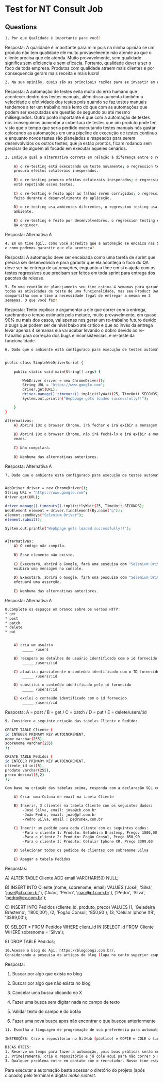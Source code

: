 # Test for NT Consult Job

## Questions

```bash
1. Por que Qualidade é importante para você?
```

Resposta: A qualidade é importante para mim pois na minha opinião se um produto não tem qualidade ele muito provavelmente não atende ao que o cliente precisa que ele atenda. Muito provavelmente, sem qualidade significa sem eficiencia e sem eficacia. Portanto, qualidade deveria ser o foco de toda empresa. Produtos com qualidade atraem mais clientes e por consequencia geram mais receita e mais lucro!

```bash
2. Na sua opinião, quais são as principais razões para se investir em automação de testes?
```

Resposta: A automação de testes evita muito do erro humano que acontecer dentro dos testes manuais, além disso aumenta também a velocidade e efetividade dos testes pois quando se faz testes manuais tendemos a ter um trabalho mais lento do que com as automações que podem ser executadas em questão de segundo ou até mesmo milisegundos. Outro ponto importante é que com a automação de testes nós conseguimos aumentar a cobertura de testes que um produto pode ter, visto que o tempo que seria perdido executando testes manuais nós gastar colocando as automações em uma pipeline de execução de testes continuo e enquanto novos testes são planejados e mapeados para serem desenvolvidos os outros testes, que ja estão prontos, ficam rodando sem precisar de alguém ali focado em executar aqueles cenários.

```bash
3. Indique qual a alternativa correta em relação à diferença entre o re-testing e regression testing:
    
    A) o re-testing está executando um teste novamente; o regression testing
    procura efeitos colaterais inesperados.
    
    B) o re-testing procura efeitos colaterais inesperados; o regression testing
    está repetindo esses testes.
    
    C) o re-testing é feito após as falhas serem corrigidas; o regression testing é
    feito durante o desenvolvimento da aplicação.
    
    D) o re-testing usa ambientes diferentes, o regression testing usa o mesmo
    ambiente.
    
    E) o re-testing é feito por desenvolvedores, o regression testing é feito por
    QA engineer.
```

Resposta: Alternativa A

```bash
4. Em um time ágil, como você acredita que a automação se encaixa nas Sprints
e como podemos garantir que ela aconteça?
```

Resposta: A automação deve ser encaixada como uma tarefa de sprint que precisa ser desenvolvida e para garantir que ela aconteça o foco do QA deve ser na entrega de automações, enquanto o time em si o ajuda com os testes regressivos que precisam ser feitos em toda sprint para entrega dos pacotes da release.

```bash
5. Em uma reunião de planejamento seu time estima 4 semanas para garantir
todas as atividades de teste de uma funcionalidade, mas seu Product Owner
compartilha com o time a necessidade legal de entregar a mesma em 2
semanas. O que você faz?
```

Resposta: Tento explicar e argumentar a ele que correr com a entrega, quebrando o tempo estimado pela metade, muito provavelmente, em quase 90% ou mais dos casos, vai apenas nos gerar um re-trabalho futuro devido a bugs que podem ser de nivel baixo até critico e que ao invés da entrega levar apenas 4 semanas ela vai acabar levando o dobro devido ao re-trabalho para correção dos bugs e inconsistencias, e re-teste da funcionalidade. 

```bash
6. Dado que o ambiente está configurado para execução de testes automatizados utilizando o Selenium WebDriver, indique a alternativa correta em relação ao que ocorrerá com o código abaixo após 10 execuções:


public class SimpleWebDriverScript {
	
	public static void main(String[] args) {

		WebDriver driver = new ChromeDriver();
		String URL = "https://www.google.com";
		driver.get(URL);
		driver.manage().timeouts().implicitlyWait(25, TimeUnit.SECONDS);
		System.out.println("Wepbpage gets loaded successfully!!");

	}
}

Alternativas:
    A) Abrirá 10x o browser Chrome, irá fechar e irá exibir a mensagem 10 vezes.
    
    B) Abrirá 10x o browser Chrome, não irá fechá-lo e irá exibir a mensagem 10
    vezes.
    
    C) Não compilará.
    
    D) Nenhuma das alternativas anteriores.
```

Resposta: Alternativa A

```bash
7. Dado que o ambiente está configurado para execução de testes automatizados utilizando o Selenium WebDriver, indique a alternativa correta para o código abaixo:


WebDriver driver = new ChromeDriver();
String URL = "https://www.google.com";
driver.get(URL);

driver.manage().timeouts().implicitlyWait(25, TimeUnit.SECONDS);
WebElement element = driver.findElement(By.name("q"));
element.sendKeys("Selenium Driver");
element.submit();

System.out.println("Wepbpage gets loaded successfully!!");


Alternativas:
    A) O código não compila.
    
    B) Esse elemento não existe.
    
    C) Executará, abrirá o Google, fará uma pesquisa com "Selenium Driver" e
    exibirá uma mensagem no console.
    
    D) Executará, abrirá o Google, fará uma pesquisa com "Selenium Driver" e
    efetuará uma asserção.
    
    E) Nenhuma das alternativas anteriores.
```

Resposta: Alternativa A

```bash
8.Complete os espaços em branco sobre os verbos HTTP:
* get
* post
* patch
* delete
* put


    A) cria um usuário
        _____ /users

    B) recupera os detalhes do usuário identificado com o id fornecido
        _____ /users/:id

    C) atualiza parcialmente o conteúdo identificado com o ID fornecido
        _____ /users/:id

    D) substitui o conteúdo identificado pelo id fornecido
        _____ /users/:id

    E) exclui o conteúdo identificado com o id fornecido
        _____ /users/:id
```

Resposta: A = post / B = get / C = patch / D = put / E = delete/users/:id

```bash
9. Considere a seguinte criação das tabelas Cliente e Pedido:

CREATE TABLE Cliente (
id INTEGER PRIMARY KEY AUTOINCREMENT,
nome varchar(255),
sobrenome varchar(255)
);

CREATE TABLE Pedidos (
id INTEGER PRIMARY KEY AUTOINCREMENT,
cliente_id int(5),
produto varchar(255),
preco decimal(5,2)
);

Com base na criação das tabelas acima, responda com a declaração SQL correta para cada uma das ações abaixo:

    A) Criar uma Coluna de email na tabela Cliente

    B) Inserir, 3 clientes na tabela Cliente com os seguintes dados:
        -José Silva, email: jose@cb.com.br
        -João Pedro, email: joao@pf.com.br
        -Pedro Silva, email : pedro@ex.com.br

    C) Inserir um pedido para cada cliente com os seguintes dados:
        -Para o cliente 1: Produto: Geladeira Brastemp, Preço: 1800,00
        -Para o cliente 2: Produto: Fogão Consul, Preço 850,90
        -Para o cliente 3: Produto: Celular Iphone XR, Preço 3399,00

    D) Selecionar todos os pedidos de clientes com sobrenome Silva

    E) Apagar a tabela Pedidos
```

Respostas:

A) ALTER TABLE Cliente ADD email VARCHAR(50) NULL;

B) INSERT INTO Cliente (nome, sobrenome, email)
    VALUES ('José', 'Silva', 'jose@cb.com.br'),
           ('João', 'Pedro', 'joao@pf.com.br'),
           ('Pedro', 'Silva', 'pedro@ex.com.br');

C) INSERT INTO Pedidos (cliente_id, produto, preco)
    VALUES (1, 'Geladeira Brastemp', '1800,00'),
           (2, 'Fogão Consul', '850,90'),
           (3, 'Celular Iphone XR', '3399,00');

D) SELECT * FROM Pedidos WHERE client_id IN (SELECT id FROM Cliente WHERE sobrenome = 'Silva');

E) DROP TABLE Pedidos;
    
```bash
10.Acesse o blog do Agi: https://blogdoagi.com.br/.
Considerando a pesquisa de artigos do blog (lupa no canto superior esquerdo), liste os possíveis cenários para a respectiva funcionalidade.
```

Resposta: 

1) Buscar por algo que exista no blog

2) Buscar por algo que não exista no blog

3) Cancelar uma busca clicando no X

4) Fazer uma busca sem digitar nada no campo de texto

5) Validar texto do campo e do botão

6) Fazer uma nova busca apos não encontrar o que buscou anteriormente

```bash
11. Escolha a linguagem de programação de sua preferência para automatizar os dois principais cenários da questão anterior.

INSTRUÇÕES: Crie o repositório no GitHub (público) e COPIE e COLE o link aqui. Desenvolva a automação e suba o código no repositório.

DICAS ÚTEIS:
1. Reserve um tempo para fazer a automação, pois boas práticas serão consideradas.
2. Primeiramente, crie o repositório e já cole aqui para não correr o risco de sua internet ficar instável e perder a sessão.
3. Qualquer problema entre em contato com o recrutador. Nosso time estará à disposição para tirar dúvidas.
```

Para executar a automação basta acessar o diretório do projeto (após clonado) pelo terminal e digitar *make runtest*.